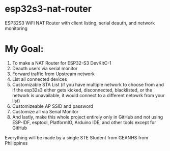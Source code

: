 # esp32s3-nat-router
ESP32S3 WiFi NAT Router with client listing, serial deauth, and network monitoring

# My Goal:
1. To make a NAT Router for ESP32-S3 DevKitC-1
2. Deauth users via serial monitor
3. Forward traffic from Upstream network
4. List all connected devices
5. Customizable STA List (if you have multiple network to choose from and if the esp32s3 either gets kicked, disconnected, blacklisted, or the network is unavailable, it would connect to a different netowrk from your list)
6. Customizeable AP SSID and password
7. Customize all via Serial Monitor
8. And lastly, make this whole project entirely only in GitHub and not using ESP-IDF, esptool, PlatformIO, Arduino IDE, and other tools except for GitHub


Everything will be made by a single STE Student from GEANHS from Philippines
